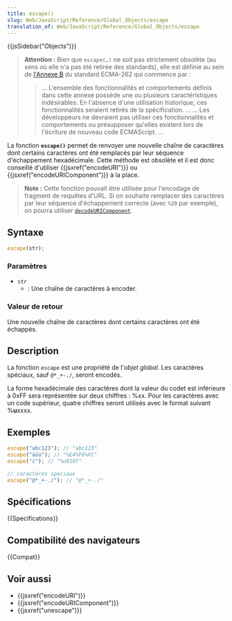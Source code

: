 ```yaml
---
title: escape()
slug: Web/JavaScript/Reference/Global_Objects/escape
translation_of: Web/JavaScript/Reference/Global_Objects/escape
---
```


{{jsSidebar("Objects")}}

> **Attention :** Bien que `escape(…)` ne soit pas strictement obsolète (au sens où elle n'a pas été retirée des standards), elle est définie au sein de [l'Annexe B](https://www.ecma-international.org/ecma-262/9.0/index.html#sec-additional-ecmascript-features-for-web-browsers) du standard ECMA-262 qui commence par :
>
> > … L'ensemble des fonctionnalités et comportements définis dans cette annexe possède une ou plusieurs caractéristiques indésirables. En l'absence d'une utilisation historique, ces fonctionnalités seraient retirés de la spécification. …
> > … Les développeurs ne devraient pas utiliser ces fonctionnalités et comportements ou présupposer qu'elles existent lors de l'écriture de nouveau code ECMAScript. …

La fonction **`escape()`** permet de renvoyer une nouvelle chaîne de caractères dont certains caractères ont été remplacés par leur séquence d'échappement hexadécimale. Cette méthode est obsolète et il est donc conseillé d'utiliser {{jsxref("encodeURI")}} ou {{jsxref("encodeURIComponent")}} à la place.

> **Note :** Cette fonction pouvait être utilisée pour l'encodage de fragment de requêtes d'URL. Si on souhaite remplacer des caractères par leur séquence d'échappement correcte (avec `%20` par exemple), on pourra utiliser [`decodeURIComponent`](/fr/docs/Web/JavaScript/Reference/Objets_globaux/decodeURIComponent).

## Syntaxe

```js
escape(str);
```

### Paramètres

- `str`
  - : Une chaîne de caractères à encoder.

### Valeur de retour

Une nouvelle chaîne de caractères dont certains caractères ont été échappés.

## Description

La fonction `escape` est une propriété de l'_objet global_. Les caractères spéciaux, sauf `@*_+-./`, seront encodés.

La forme hexadécimale des caractères dont la valeur du codet est inférieure à 0xFF sera représentée sur deux chiffres : %xx. Pour les caractères avec un code supérieur, quatre chiffres seront utilisés avec le format suivant %**u**xxxx.

## Exemples

```js
escape("abc123"); // "abc123"
escape("äöü"); // "%E4%F6%FC"
escape("ć"); // "%u0107"

// caractères spéciaux
escape("@*_+-./"); // "@*_+-./"
```

## Spécifications

{{Specifications}}

## Compatibilité des navigateurs

{{Compat}}

## Voir aussi

- {{jsxref("encodeURI")}}
- {{jsxref("encodeURIComponent")}}
- {{jsxref("unescape")}}
